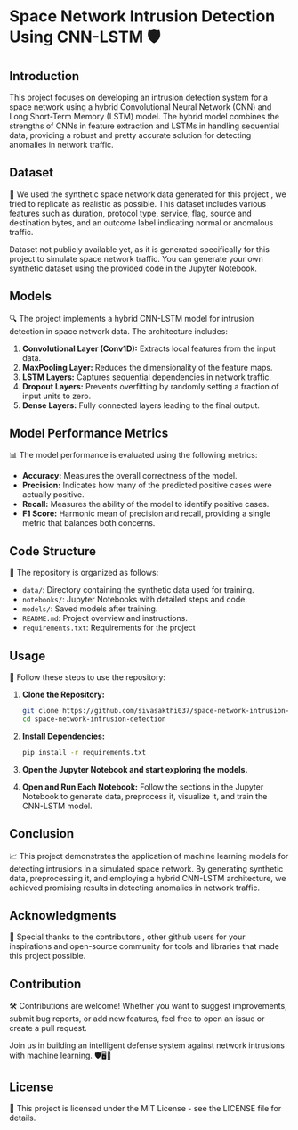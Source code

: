 # Space Network Intrusion Detection Using CNN-LSTM 🛡️

## Introduction

This project focuses on developing an intrusion detection system for a space network using a hybrid Convolutional Neural Network (CNN) and Long Short-Term Memory (LSTM) model. The hybrid model combines the strengths of CNNs in feature extraction and LSTMs in handling sequential data, providing a robust and pretty accurate solution for detecting anomalies in network traffic.

## Dataset

📂 We used the synthetic space network data generated for this project , we tried to replicate as realistic as possible. This dataset includes various features such as duration, protocol type, service, flag, source and destination bytes, and an outcome label indicating normal or anomalous traffic.

Dataset not publicly available yet, as it is generated specifically for this project to simulate space network traffic. You can generate your own synthetic dataset using the provided code in the Jupyter Notebook.

## Models

🔍 The project implements a hybrid CNN-LSTM model for intrusion detection in space network data. The architecture includes:

1. **Convolutional Layer (Conv1D):** Extracts local features from the input data.
2. **MaxPooling Layer:** Reduces the dimensionality of the feature maps.
3. **LSTM Layers:** Captures sequential dependencies in network traffic.
4. **Dropout Layers:** Prevents overfitting by randomly setting a fraction of input units to zero.
5. **Dense Layers:** Fully connected layers leading to the final output.

## Model Performance Metrics

📊 The model performance is evaluated using the following metrics:

- **Accuracy:** Measures the overall correctness of the model.
- **Precision:** Indicates how many of the predicted positive cases were actually positive.
- **Recall:** Measures the ability of the model to identify positive cases.
- **F1 Score:** Harmonic mean of precision and recall, providing a single metric that balances both concerns.

## Code Structure

📁 The repository is organized as follows:

- `data/`: Directory containing the synthetic data used for training.
- `notebooks/`: Jupyter Notebooks with detailed steps and code.
- `models/`: Saved models after training.
- `README.md`: Project overview and instructions.
- `requirements.txt`: Requirements for the project 

## Usage

🚀 Follow these steps to use the repository:

1. **Clone the Repository:**
   ```sh
   git clone https://github.com/sivasakthi037/space-network-intrusion-detection.git
   cd space-network-intrusion-detection
   ```

2. **Install Dependencies:**
   ```sh
   pip install -r requirements.txt
   ```

3. **Open the Jupyter Notebook and start exploring the models.**

4. **Open and Run Each Notebook:**
   Follow the sections in the Jupyter Notebook to generate data, preprocess it, visualize it, and train the CNN-LSTM model.

## Conclusion

📈 This project demonstrates the application of machine learning models for detecting intrusions in a simulated space network. By generating synthetic data, preprocessing it, and employing a hybrid CNN-LSTM architecture, we achieved promising results in detecting anomalies in network traffic.

## Acknowledgments

🙏 Special thanks to the contributors , other github users for your inspirations and open-source community for tools and libraries that made this project possible.

## Contribution

🛠️ Contributions are welcome! Whether you want to suggest improvements, submit bug reports, or add new features, feel free to open an issue or create a pull request.

Join us in building an intelligent defense system against network intrusions with machine learning. 🛡️🖥️💼

## License

📜 This project is licensed under the MIT License - see the LICENSE file for details.
